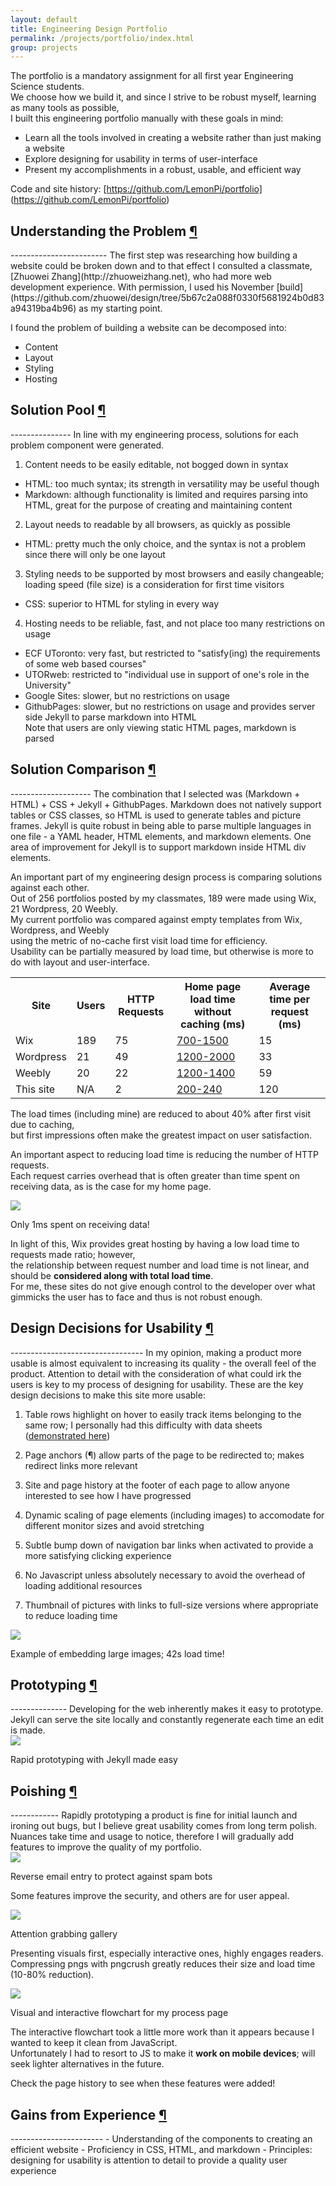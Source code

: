 ```yaml
---
layout: default
title: Engineering Design Portfolio
permalink: /projects/portfolio/index.html
group: projects
---
```

The portfolio is a mandatory assignment for all first year Engineering Science students.  
We choose how we build it, and since I strive to be robust myself, learning as many tools as possible,  
I built this engineering portfolio manually with these goals in mind:  

- Learn all the tools involved in creating a website rather than just making a website
- Explore designing for usability in terms of user-interface  
- Present my accomplishments in a robust, usable, and efficient way

Code and site history: [https://github.com/LemonPi/portfolio] (https://github.com/LemonPi/portfolio)

<h2 class="anchor">Understanding the Problem <a class="anchor-link" title="permalink to section" href="#analysis" name="analysis">¶</a></h2>
------------------------
The first step was researching how building a website could be broken down and to that effect I consulted a classmate,  
[Zhuowei Zhang](http://zhuoweizhang.net), who had more web development experience. With permission, I used his November [build](https://github.com/zhuowei/design/tree/5b67c2a088f0330f5681924b0d83a94319ba4b96) as my starting point.  

I found the problem of building a website can be decomposed into:  

- Content
- Layout
- Styling
- Hosting

<h2 class="anchor">Solution Pool <a class="anchor-link" title="permalink to section" href="#pool" name="pool">¶</a></h2>
---------------
In line with my engineering process, solutions for each problem component were generated.  

1. Content needs to be easily editable, not bogged down in syntax
  - HTML: too much syntax; its strength in versatility may be useful though
  - Markdown:  although functionality is limited and requires parsing into HTML, great for the purpose of creating and maintaining content
  
2. Layout needs to readable by all browsers, as quickly as possible
  - HTML: pretty much the only choice, and the syntax is not a problem since there will only be one layout  

3. Styling needs to be supported by most browsers and easily changeable; loading speed (file size) is a consideration for first time visitors
  - CSS: superior to HTML for styling in every way

4. Hosting needs to be reliable, fast, and not place too many restrictions on usage
  - ECF UToronto: very fast, but restricted to "satisfy(ing) the requirements of some web based courses"
  - UTORweb: restricted to "individual use in support of one's role in the University"
  - Google Sites: slower, but no restrictions on usage 
  - GithubPages: slower, but no restrictions on usage and provides server side Jekyll to parse markdown into HTML  
    Note that users are only viewing static HTML pages, markdown is parsed 

<h2 class="anchor">Solution Comparison <a class="anchor-link" title="permalink to section" href="#compare" name="compare">¶</a></h2>
--------------------
The combination that I selected was (Markdown + HTML) + CSS + Jekyll + GithubPages.  
Markdown does not natively support tables or CSS classes, so HTML is used to generate tables and picture frames.  
Jekyll is quite robust in being able to parse multiple languages in one file - a YAML header, HTML elements, and markdown elements.  
One area of improvement for Jekyll is to support markdown inside HTML div elements.  

An important part of my engineering design process is comparing solutions against each other.  
Out of 256 portfolios posted by my classmates, 189 were made using Wix, 21 Wordpress, 20 Weebly.  
My current portfolio was compared against empty templates from Wix, Wordpress, and Weebly  
using the metric of no-cache first visit load time for efficiency.  
Usability can be partially measured by load time, but otherwise is more to do with layout and user-interface. 

<table class="pretty">
<tr>
  <th>Site</th>
  <th>Users</th>
  <th>HTTP Requests</th>
  <th>Home page load time without caching (ms)</th>
  <th>Average time per request (ms)</th>
</tr>
<tr>
  <td>Wix</td>
  <td>189</td>
  <td>75</td>
  <td><a href="wixload.png">700-1500</a></td>
  <td>15</td>
</tr>
<tr>
  <td>Wordpress</td>
  <td>21</td>
  <td>49</td>
  <td><a href="wordpressload.png">1200-2000</a></td>
  <td>33</td>
</tr>
<tr>
  <td>Weebly</td>
  <td>20</td>
  <td>22</td>
  <td><a href="weeblyload.png">1200-1400</a></td>
  <td>59</td>
</tr>
<tr>
  <td>This site</td>
  <td>N/A</td>
  <td>2</td>
  <td><a href="mysourceload.png">200-240</a></td>
  <td>120</td>
</tr>
</table>

The load times (including mine) are reduced to about 40% after first visit due to caching,  
but first impressions often make the greatest impact on user satisfaction.  

An important aspect to reducing load time is reducing the number of HTTP requests.  
Each request carries overhead that is often greater than time spent on receiving data, as is the case for my home page.

<div class="frames">
<img src="loadpartition.png">
<p>Only 1ms spent on receiving data!</p>
</div>

In light of this, Wix provides great hosting by having a low load time to requests made ratio; however,  
the relationship between request number and load time is not linear, and should be **considered along with total load time**.  
For me, these sites do not give enough control to the developer over what gimmicks the user has to face and thus is not robust enough.  

<h2 class="anchor">Design Decisions for Usability <a class="anchor-link" title="permalink to section" href="#usability" name="usability">¶</a></h2>
---------------------------------
In my opinion, making a product more usable is almost equivalent to increasing its quality - the overall feel of the product.  
Attention to detail with the consideration of what could irk the users is key to my process of designing for usability.  
These are the key design decisions to make this site more usable:  

1. Table rows highlight on hover to easily track items belonging to the same row; I personally had this difficulty with data sheets  
([demonstrated here](/portfolio/evaluations/handmixer/#efficiency))  

2. Page anchors (¶) allow parts of the page to be redirected to; makes redirect links more relevant  

3. Site and page history at the footer of each page to allow anyone interested to see how I have progressed  

4. Dynamic scaling of page elements (including images) to accomodate for different monitor sizes and avoid stretching  

5. Subtle bump down of navigation bar links when activated to provide a more satisfying clicking experience

6. No Javascript unless absolutely necessary to avoid the overhead of loading additional resources

7. Thumbnail of pictures with links to full-size versions where appropriate to reduce loading time  

<div class="frames">
<img src="picturestoolarge.png">
<p>Example of embedding large images; 42s load time!</p>
</div>


<h2 class="anchor">Prototyping <a class="anchor-link" title="permalink to section" href="#prototype" name="prototype">¶</a></h2>
--------------
Developing for the web inherently makes it easy to prototype.  
Jekyll can serve the site locally and constantly regenerate each time an edit is made.
<div class="frames">
<img src="jekyllprototyping.png">
<p>Rapid prototyping with Jekyll made easy</p>
</div>

<h2 class="anchor">Poishing <a class="anchor-link" title="permalink to section" href="#polishing" name="polishing">¶</a></h2>
------------
Rapidly prototyping a product is fine for initial launch and ironing out bugs, but I believe great usability comes from long term polish.  
Nuances take time and usage to notice, therefore I will gradually add features to improve the quality of my portfolio.  
<div class="frames">
<img src="reverse.png">
<p>Reverse email entry to protect against spam bots</p>
</div>

Some features improve the security, and others are for user appeal.
<div class="frames">
<img src="gallery.png">
<p>Attention grabbing gallery</p>
</div>

Presenting visuals first, especially interactive ones, highly engages readers.  
Compressing pngs with pngcrush greatly reduces their size and load time (10-80% reduction).  
<div class="frames">
<img src="process_visual.png">
<p>Visual and interactive flowchart for my process page</p>
</div>

The interactive flowchart took a little more work than it appears because I wanted to keep it clean from JavaScript.  
Unfortunately I had to resort to JS to make it **work on mobile devices**; will seek lighter alternatives in the future.  

Check the page history to see when these features were added!

<h2 class="anchor">Gains from Experience <a class="anchor-link" title="permalink to section" href="#gains" name="gains">¶</a></h2>
-----------------------
- Understanding of the components to creating an efficient website
- Proficiency in CSS, HTML, and markdown
- Principles: designing for usability is attention to detail to provide a quality user experience